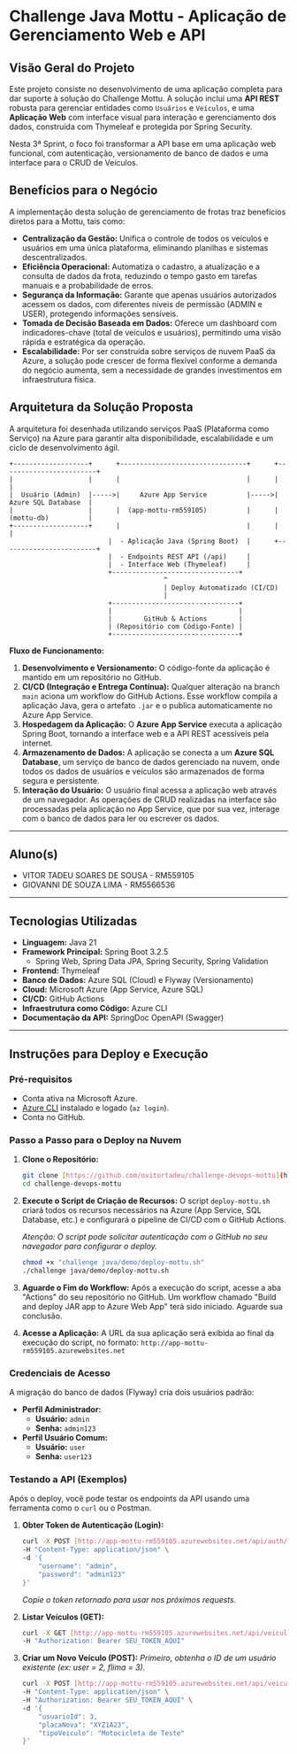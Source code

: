 # Challenge Java Mottu - Aplicação de Gerenciamento Web e API

## Visão Geral do Projeto

Este projeto consiste no desenvolvimento de uma aplicação completa para dar suporte à solução do Challenge Mottu. A solução inclui uma **API REST** robusta para gerenciar entidades como `Usuários` e `Veículos`, e uma **Aplicação Web** com interface visual para interação e gerenciamento dos dados, construída com Thymeleaf e protegida por Spring Security.

Nesta 3ª Sprint, o foco foi transformar a API base em uma aplicação web funcional, com autenticação, versionamento de banco de dados e uma interface para o CRUD de Veículos.

## Benefícios para o Negócio

A implementação desta solução de gerenciamento de frotas traz benefícios diretos para a Mottu, tais como:

* **Centralização da Gestão:** Unifica o controle de todos os veículos e usuários em uma única plataforma, eliminando planilhas e sistemas descentralizados.
* **Eficiência Operacional:** Automatiza o cadastro, a atualização e a consulta de dados da frota, reduzindo o tempo gasto em tarefas manuais e a probabilidade de erros.
* **Segurança da Informação:** Garante que apenas usuários autorizados acessem os dados, com diferentes níveis de permissão (ADMIN e USER), protegendo informações sensíveis.
* **Tomada de Decisão Baseada em Dados:** Oferece um dashboard com indicadores-chave (total de veículos e usuários), permitindo uma visão rápida e estratégica da operação.
* **Escalabilidade:** Por ser construída sobre serviços de nuvem PaaS da Azure, a solução pode crescer de forma flexível conforme a demanda do negócio aumenta, sem a necessidade de grandes investimentos em infraestrutura física.

## Arquitetura da Solução Proposta

A arquitetura foi desenhada utilizando serviços PaaS (Plataforma como Serviço) na Azure para garantir alta disponibilidade, escalabilidade e um ciclo de desenvolvimento ágil.

```
+-------------------+      +--------------------------------+      +------------------------+
|                   |      |                                |      |                        |
|  Usuário (Admin)  |----->|     Azure App Service          |----->|    Azure SQL Database  |
|                   |      |  (app-mottu-rm559105)          |      |    (mottu-db)          |
+-------------------+      |                                |      |                        |
                         |  - Aplicação Java (Spring Boot)  |      +------------------------+
                         |  - Endpoints REST API (/api)     |
                         |  - Interface Web (Thymeleaf)     |
                         +--------------------------------+
                                       ^
                                       | Deploy Automatizado (CI/CD)
                                       |
                         +--------------------------------+
                         |                                |
                         |        GitHub & Actions        |
                         | (Repositório com Código-Fonte) |
                         +--------------------------------+
```

**Fluxo de Funcionamento:**

1.  **Desenvolvimento e Versionamento:** O código-fonte da aplicação é mantido em um repositório no GitHub.
2.  **CI/CD (Integração e Entrega Contínua):** Qualquer alteração na branch `main` aciona um workflow do GitHub Actions. Esse workflow compila a aplicação Java, gera o artefato `.jar` e o publica automaticamente no Azure App Service.
3.  **Hospedagem da Aplicação:** O **Azure App Service** executa a aplicação Spring Boot, tornando a interface web e a API REST acessíveis pela internet.
4.  **Armazenamento de Dados:** A aplicação se conecta a um **Azure SQL Database**, um serviço de banco de dados gerenciado na nuvem, onde todos os dados de usuários e veículos são armazenados de forma segura e persistente.
5.  **Interação do Usuário:** O usuário final acessa a aplicação web através de um navegador. As operações de CRUD realizadas na interface são processadas pela aplicação no App Service, que por sua vez, interage com o banco de dados para ler ou escrever os dados.

---

## Aluno(s)

* VITOR TADEU SOARES DE SOUSA - RM559105
* GIOVANNI DE SOUZA LIMA - RM5566536

---

## Tecnologias Utilizadas

* **Linguagem:** Java 21
* **Framework Principal:** Spring Boot 3.2.5
    * Spring Web, Spring Data JPA, Spring Security, Spring Validation
* **Frontend:** Thymeleaf
* **Banco de Dados:** Azure SQL (Cloud) e Flyway (Versionamento)
* **Cloud:** Microsoft Azure (App Service, Azure SQL)
* **CI/CD:** GitHub Actions
* **Infraestrutura como Código:** Azure CLI
* **Documentação da API:** SpringDoc OpenAPI (Swagger)

---

## Instruções para Deploy e Execução

### Pré-requisitos

* Conta ativa na Microsoft Azure.
* [Azure CLI](https://docs.microsoft.com/pt-br/cli/azure/install-azure-cli) instalado e logado (`az login`).
* Conta no GitHub.

### Passo a Passo para o Deploy na Nuvem

1.  **Clone o Repositório:**
    ```bash
    git clone [https://github.com/ovitortadeu/challenge-devops-mottu](https://github.com/ovitortadeu/challenge-devops-mottu)
    cd challenge-devops-mottu
    ```

2.  **Execute o Script de Criação de Recursos:**
    O script `deploy-mottu.sh` criará todos os recursos necessários na Azure (App Service, SQL Database, etc.) e configurará o pipeline de CI/CD com o GitHub Actions.

    *Atenção: O script pode solicitar autenticação com o GitHub no seu navegador para configurar o deploy.*
    ```bash
    chmod +x "challenge java/demo/deploy-mottu.sh"
    ./challenge java/demo/deploy-mottu.sh
    ```

3.  **Aguarde o Fim do Workflow:**
    Após a execução do script, acesse a aba "Actions" do seu repositório no GitHub. Um workflow chamado "Build and deploy JAR app to Azure Web App" terá sido iniciado. Aguarde sua conclusão.

4.  **Acesse a Aplicação:**
    A URL da sua aplicação será exibida ao final da execução do script, no formato: `http://app-mottu-rm559105.azurewebsites.net`

### Credenciais de Acesso

A migração do banco de dados (Flyway) cria dois usuários padrão:

* **Perfil Administrador:**
    * **Usuário:** `admin`
    * **Senha:** `admin123`
* **Perfil Usuário Comum:**
    * **Usuário:** `user`
    * **Senha:** `user123`

### Testando a API (Exemplos)

Após o deploy, você pode testar os endpoints da API usando uma ferramenta como o `curl` ou o Postman.

1.  **Obter Token de Autenticação (Login):**
    ```bash
    curl -X POST [http://app-mottu-rm559105.azurewebsites.net/api/auth/login](http://app-mottu-rm559105.azurewebsites.net/api/auth/login) \
    -H "Content-Type: application/json" \
    -d '{
        "username": "admin",
        "password": "admin123"
    }'
    ```
    *Copie o token retornado para usar nos próximos requests.*

2.  **Listar Veículos (GET):**
    ```bash
    curl -X GET [http://app-mottu-rm559105.azurewebsites.net/api/veiculos](http://app-mottu-rm559105.azurewebsites.net/api/veiculos) \
    -H "Authorization: Bearer SEU_TOKEN_AQUI"
    ```

3.  **Criar um Novo Veículo (POST):**
    *Primeiro, obtenha o ID de um usuário existente (ex: user = 2, flima = 3).*
    ```bash
    curl -X POST [http://app-mottu-rm559105.azurewebsites.net/api/veiculos](http://app-mottu-rm559105.azurewebsites.net/api/veiculos) \
    -H "Content-Type: application/json" \
    -H "Authorization: Bearer SEU_TOKEN_AQUI" \
    -d '{
        "usuarioId": 3,
        "placaNova": "XYZ1A23",
        "tipoVeiculo": "Motocicleta de Teste"
    }'
    ```
